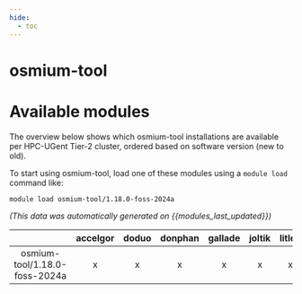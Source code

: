 ```yaml
---
hide:
  - toc
---
```


osmium-tool
===========

# Available modules


The overview below shows which osmium-tool installations are available per HPC-UGent Tier-2 cluster, ordered based on software version (new to old).

To start using osmium-tool, load one of these modules using a `module load` command like:

```shell
module load osmium-tool/1.18.0-foss-2024a
```

*(This data was automatically generated on {{modules_last_updated}})*

| |accelgor|doduo|donphan|gallade|joltik|litleo|shinx|
| :---: | :---: | :---: | :---: | :---: | :---: | :---: | :---: |
|osmium-tool/1.18.0-foss-2024a|x|x|x|x|x|x|x|

